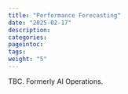 ```yaml
---
title: "Performance Forecasting"
date: "2025-02-17"
description:
categories:
pageintoc: 
tags:
weight: "5"
---
```


<a id="performance-forecasting"></a>

<!--# Performance Forecasting -->

TBC. Formerly AI Operations.
